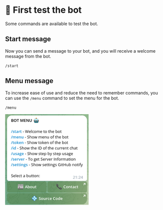 # 🤖 First test the bot

Some commands are available to test the bot.

## Start message

Now you can send a message to your bot, and you will receive a welcome message from the bot.

```textmate
/start
```

[//]: # (![start]&#40;../images/start.png&#41;)

## Menu message

To increase ease of use and reduce the need to remember commands, you can use the `/menu` command to set the menu for the bot.

```textmate
/menu
```

![menu](../images/menu.png)
